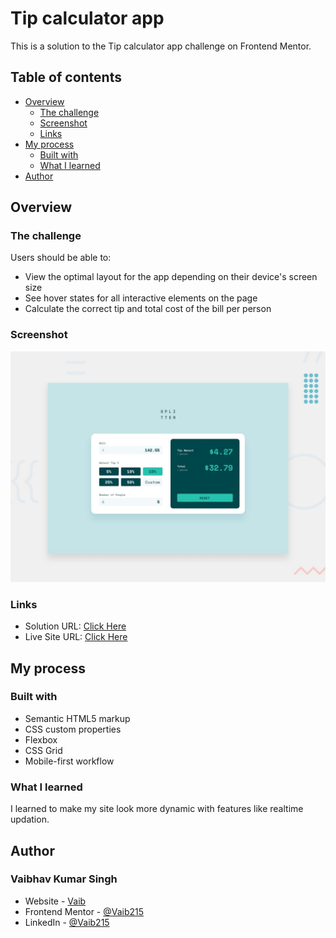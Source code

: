 # Tip calculator app

This is a solution to the Tip calculator app challenge on Frontend Mentor.

## Table of contents

- [Overview](#overview)
  - [The challenge](#the-challenge)
  - [Screenshot](#screenshot)
  - [Links](#links)
- [My process](#my-process)
  - [Built with](#built-with)
  - [What I learned](#what-i-learned)
- [Author](#author)

## Overview

### The challenge

Users should be able to:

- View the optimal layout for the app depending on their device's screen size
- See hover states for all interactive elements on the page
- Calculate the correct tip and total cost of the bill per person

### Screenshot

![](./design/desktop-preview.jpg)

### Links

- Solution URL: [Click Here](https://github.com/Vaib215/Tip-Calculator)
- Live Site URL: [Click Here](https://vaib215.github.io/Tip-Calculator)

## My process

### Built with

- Semantic HTML5 markup
- CSS custom properties
- Flexbox
- CSS Grid
- Mobile-first workflow

### What I learned

I learned to make my site look more dynamic with features like realtime updation.

## Author
### Vaibhav Kumar Singh
- Website - [Vaib](https://vaib.carrd.co)
- Frontend Mentor - [@Vaib215](https://www.frontendmentor.io/profile/Vaib215)
- LinkedIn - [@Vaib215](https://www.linkedin.com/in/Vaib215)
